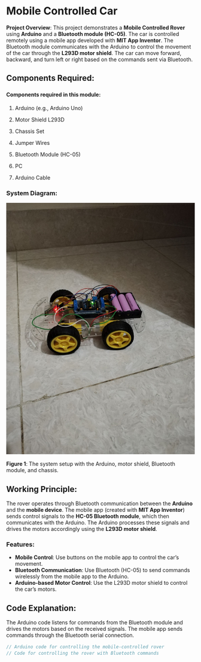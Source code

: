 # Mobile Controlled Car

**Project Overview**:
This project demonstrates a **Mobile Controlled Rover** using **Arduino** and a **Bluetooth module (HC-05)**. The car is controlled remotely using a mobile app developed with **MIT App Inventor**. The Bluetooth module communicates with the Arduino to control the movement of the car through the **L293D motor shield**. The car can move forward, backward, and turn left or right based on the commands sent via Bluetooth.

## Components Required:
### <h4>Components required in this module:</h4>
<ol>
  <li><p>Arduino (e.g., Arduino Uno)</p></li>
  <li><p>Motor Shield L293D</p></li>
  <li><p>Chassis Set</p></li>
  <li><p>Jumper Wires</p></li>
  <li><p>Bluetooth Module (HC-05)</p></li>
  <li><p>PC</p></li>
  <li><p>Arduino Cable</p></li>
</ol>

### System Diagram:
![Mobile Controlled Rover](./Project_Photo_and_Video/Car.jpg)

**Figure 1**: The system setup with the Arduino, motor shield, Bluetooth module, and chassis.

## Working Principle:
The rover operates through Bluetooth communication between the **Arduino** and the **mobile device**. The mobile app (created with **MIT App Inventor**) sends control signals to the **HC-05 Bluetooth module**, which then communicates with the Arduino. The Arduino processes these signals and drives the motors accordingly using the **L293D motor shield**.

### Features:
- **Mobile Control**: Use buttons on the mobile app to control the car’s movement.
- **Bluetooth Communication**: Use Bluetooth (HC-05) to send commands wirelessly from the mobile app to the Arduino.
- **Arduino-based Motor Control**: Use the L293D motor shield to control the car’s motors.

## Code Explanation:
The Arduino code listens for commands from the Bluetooth module and drives the motors based on the received signals. The mobile app sends commands through the Bluetooth serial connection.

```cpp
// Arduino code for controlling the mobile-controlled rover
// Code for controlling the rover with Bluetooth commands
